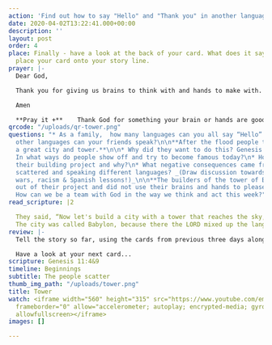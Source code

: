 ```yaml
---
action: 'Find out how to say "Hello" and "Thank you" in another language. '
date: 2020-04-02T13:22:41.000+00:00
description: ''
layout: post
order: 4
place: Finally - have a look at the back of your card. What does it say? You can now
  place your card onto your story line.
prayer: |-
  Dear God,

  Thank you for giving us brains to think with and hands to make with. We want to use them to make your name great.  Help us to care for people from other cultures and languages in a way that pleases you.

  Amen

  **Pray it +**    Thank God for something your brain or hands are good at doing and ask him to help you to use it for his fame.
qrcode: "/uploads/qr-tower.png"
questions: "* As a family,  how many languages can you all say “Hello” in?\n* What
  other languages can your friends speak?\n\n**After the flood people tried to build
  a great city and tower.**\n\n* Why did they want to do this? Genesis 11 v.4 \n*
  In what ways do people show off and try to become famous today?\n* How did God disrupt
  their building project and why?\n* What negative consequences came from people being
  scattered and speaking different languages? _(Draw discussion towards things like
  wars, racism & Spanish lessons!)_\n\n**The builders of the tower of Babel left God
  out of their project and did not use their brains and hands to please him.**\n\n*
  How can we be a team with God in the way we think and act this week?"
read_scripture: |2

  They said, “Now let's build a city with a tower that reaches the sky, so that we can make a name for ourselves and not be scattered all over the earth.”
  The city was called Babylon, because there the LORD mixed up the language of all the people, and from there he scattered them all over the earth.
review: |-
  Tell the story so far, using the cards from previous three days along the storyline.

  Have a look at your next card...
scripture: Genesis 11:4&9
timeline: Beginnings
subtitle: The people scatter
thumb_img_path: "/uploads/tower.png"
title: Tower
watch: <iframe width="560" height="315" src="https://www.youtube.com/embed/CW-NXNzdZhM"
  frameborder="0" allow="accelerometer; autoplay; encrypted-media; gyroscope; picture-in-picture"
  allowfullscreen></iframe>
images: []

---
```

